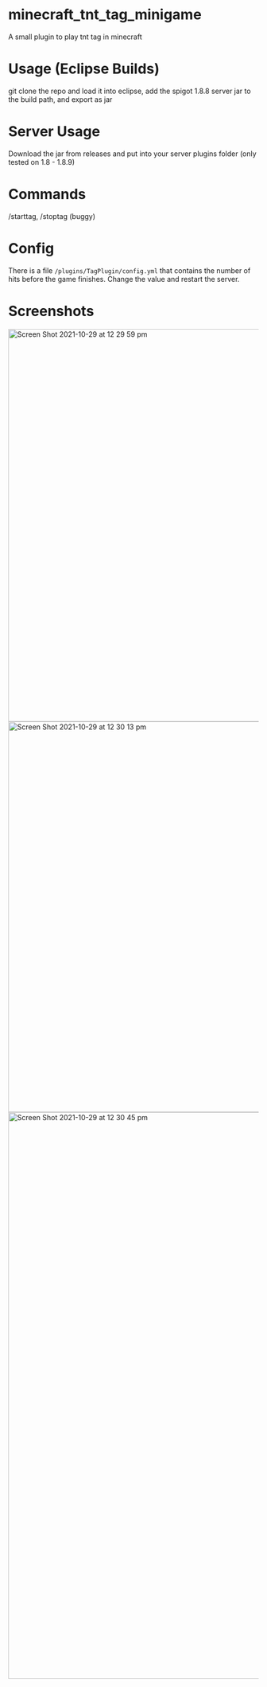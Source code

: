 # minecraft_tnt_tag_minigame
A small plugin to play tnt tag in minecraft

# Usage (Eclipse Builds)
git clone the repo and load it into eclipse, add the spigot 1.8.8 server jar to the build path, and export as jar

# Server Usage
Download the jar from releases and put into your server plugins folder (only tested on 1.8 - 1.8.9)

# Commands
/starttag, /stoptag (buggy)

# Config
There is a file ```/plugins/TagPlugin/config.yml``` that contains the number of hits before the game finishes. Change the value and restart the server.

# Screenshots
<img width="789" alt="Screen Shot 2021-10-29 at 12 29 59 pm" src="https://user-images.githubusercontent.com/52742690/139358455-f5cde82a-7917-4d11-a78a-4a3feac60210.png">
<img width="785" alt="Screen Shot 2021-10-29 at 12 30 13 pm" src="https://user-images.githubusercontent.com/52742690/139358457-50f065e8-e9bb-4826-8ac5-c60bad247571.png">
<img width="1139" alt="Screen Shot 2021-10-29 at 12 30 45 pm" src="https://user-images.githubusercontent.com/52742690/139358460-c35c02bb-41bb-456a-8d91-1b6df967f414.png">
